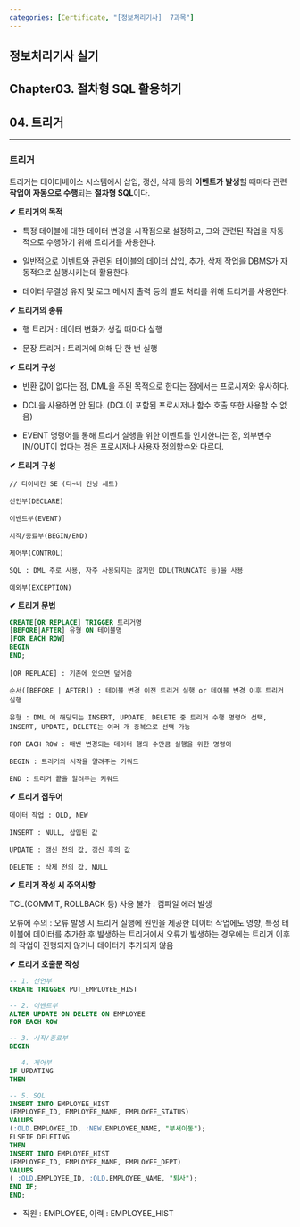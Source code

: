 ```yaml
---
categories: [Certificate, "[정보처리기사]  7과목"]
---
```


## 정보처리기사 실기

## Chapter03. 절차형 SQL 활용하기

## 04. 트리거

<hr>

### 트리거

트리거는 데이터베이스 시스템에서 삽입, 갱신, 삭제 등의 **이벤트가 발생**할 때마다 관련 **작업이 자동으로 수행**되는 **절차형 SQL**이다.

**✔ 트리거의 목적**

- 특정 테이블에 대한 데이터 변경을 시작점으로 설정하고, 그와 관련된 작업을 자동적으로 수행하기 위해 트리거를 사용한다.

- 일반적으로 이벤트와 관련된 테이블의 데이터 삽입, 추가, 삭제 작업을 DBMS가 자동적으로 실행시키는데 활용한다.

- 데이터 무결성 유지 및 로그 메시지 출력 등의 별도 처리를 위해 트리거를 사용한다.

**✔ 트리거의 종류**

- 행 트리거 : 데이터 변화가 생길 때마다 실행

- 문장 트리거 : 트리거에 의해 단 한 번 실행

**✔ 트리거 구성**

- 반환 값이 없다는 점, DML을 주된 목적으로 한다는 점에서는 프로시저와 유사하다.

- DCL을 사용하면 안 된다. (DCL이 포함된 프로시저나 함수 호출 또한 사용할 수 없음)

- EVENT 명령어를 통해 트리거 실행을 위한 이벤트를 인지한다는 점, 외부변수 IN/OUT이 없다는 점은 프로시저나 사용자 정의함수와 다르다.

**✔ 트리거 구성**

```
// 디이비컨 SE (디~비 컨닝 세트)

선언부(DECLARE)

이벤트부(EVENT)

시작/종료부(BEGIN/END)

제어부(CONTROL)

SQL : DML 주로 사용, 자주 사용되지는 않지만 DDL(TRUNCATE 등)을 사용

예외부(EXCEPTION)
```

**✔ 트리거 문법**

```sql
CREATE[OR REPLACE] TRIGGER 트리거명
[BEFORE|AFTER] 유형 ON 테이블명
[FOR EACH ROW]
BEGIN
END;
```

```
[OR REPLACE] : 기존에 있으면 덮어씀

순서([BEFORE | AFTER]) : 테이블 변경 이전 트리거 실행 or 테이블 변경 이후 트리거 실행

유형 : DML 에 해당되는 INSERT, UPDATE, DELETE 중 트리거 수행 명령어 선택, INSERT, UPDATE, DELETE는 여러 개 중복으로 선택 가능

FOR EACH ROW : 매번 변경되는 데이터 행의 수만큼 실행을 위한 명령어

BEGIN : 트리거의 시작을 알려주는 키워드

END : 트리거 끝을 알려주는 키워드
```

**✔ 트리거 접두어**

```
데이터 작업 : OLD, NEW

INSERT : NULL, 삽입된 값

UPDATE : 갱신 전의 값, 갱신 후의 값

DELETE : 삭제 전의 값, NULL
```

**✔ 트리거 작성 시 주의사항**

TCL(COMMIT, ROLLBACK 등) 사용 불가 : 컴파일 에러 발생

오류에 주의 : 오류 발생 시 트리거 실행에 원인을 제공한 데이터 작업에도 영향, 특정 테이블에 데이터를 추가한 후 발생하는 트리거에서 오류가 발생하는 경우에는 트리거 이후의 작업이 진행되지 않거나 데이터가 추가되지 않음

**✔ 트리거 호출문 작성**

```sql
-- 1. 선언부
CREATE TRIGGER PUT_EMPLOYEE_HIST

-- 2. 이벤트부
ALTER UPDATE ON DELETE ON EMPLOYEE
FOR EACH ROW

-- 3. 시작/종료부
BEGIN

-- 4. 제어부
IF UPDATING
THEN

-- 5. SQL
INSERT INTO EMPLOYEE_HIST
(EMPLOYEE_ID, EMPLOYEE_NAME, EMPLOYEE_STATUS) 
VALUES 
(:OLD.EMPLOYEE_ID, :NEW.EMPLOYEE_NAME, "부서이동");
ELSEIF DELETING
THEN
INSERT INTO EMPLOYEE_HIST
(EMPLOYEE_ID, EMPLOYEE_NAME, EMPLOYEE_DEPT)
VALUES
( :OLD.EMPLOYEE_ID, :OLD.EMPLOYEE_NAME, "퇴사");
END IF;
END;
```

- 직원 : EMPLOYEE, 이력 : EMPLOYEE_HIST
